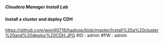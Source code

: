 ##### Cloudera Manager Install Lab
#### Install a cluster and deploy CDH
https://github.com/wonill0718/hadoop/blob/master/Install%20a%20cluster%20and%20deploy%20CDH.JPG
#ID : admin
#PW : admin
